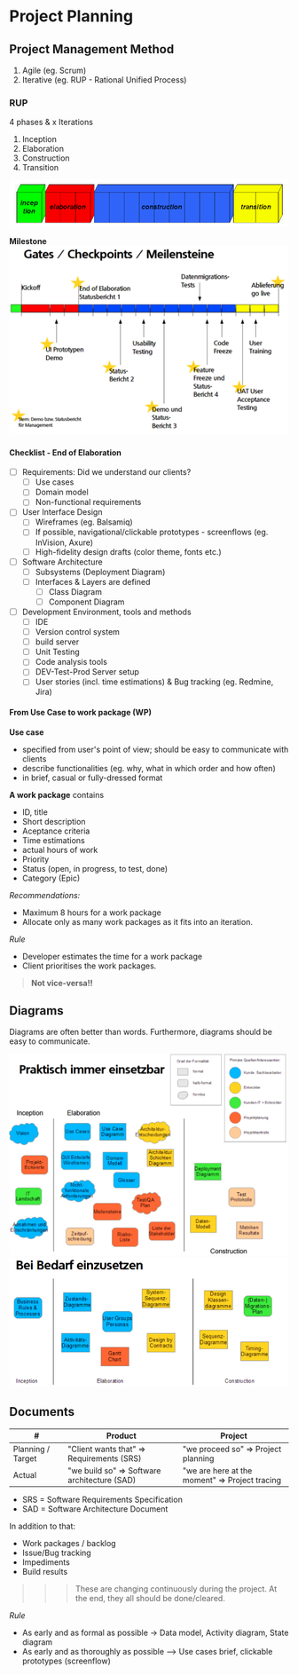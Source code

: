 # Project Planning

## Project Management Method

1. Agile (eg. Scrum)
2. Iterative (eg. RUP - Rational Unified Process)

### RUP

4 phases & x Iterations

1. Inception
2. Elaboration
3. Construction
4. Transition

![RUP](img/rup.PNG)

**Milestone**
![RUP](img/milestone_rup.PNG)

#### Checklist - End of Elaboration

- [ ] Requirements: Did we understand our clients?
    - [ ] Use cases
    - [ ] Domain model
    - [ ] Non-functional requirements
- [ ] User Interface Design
    - [ ] Wireframes (eg. Balsamiq)
    - [ ] If possible, navigational/clickable prototypes - screenflows (eg. InVision, Axure)
    - [ ] High-fidelity design drafts (color theme, fonts etc.)
- [ ] Software Architecture
    - [ ] Subsystems (Deployment Diagram)
    - [ ] Interfaces & Layers are defined
        - [ ] Class Diagram
        - [ ] Component Diagram
- [ ] Development Environment, tools and methods
    - [ ] IDE
    - [ ] Version control system
    - [ ] build server
    - [ ] Unit Testing
    - [ ] Code analysis tools
    - [ ] DEV-Test-Prod Server setup
    - [ ] User stories (incl. time estimations) & Bug tracking (eg. Redmine, Jira)

#### From Use Case to work package (WP)

**Use case**
- specified from user's point of view; should be easy to communicate with clients
- describe functionalities (eg. why, what in which order and how often)
- in brief, casual or fully-dressed format

**A work package** contains
- ID, title
- Short description
- Aceptance criteria
- Time estimations
- actual hours of work
- Priority
- Status (open, in progress, to test, done)
- Category (Epic)

*Recommendations:*
- Maximum 8 hours for a work package
- Allocate only as many work packages as it fits into an iteration. 

*Rule*
- Developer estimates the time for a work package
- Client prioritises the work packages.
> **Not vice-versa!!**


## Diagrams

Diagrams are often better than words.
Furthermore, diagrams should be easy to communicate.

![RUP](img/diagrams.PNG)
![RUP](img/diagrams2.PNG)

## Documents

| # | Product | Project |
|---| ------|-----------|
| Planning / Target |"Client wants that" => Requirements (SRS) | "we proceed so" => Project planning
| Actual | "we build so" => Software architecture (SAD) | "we are here at the moment" => Project tracing

* SRS = Software Requirements Specification
* SAD = Software Architecture Document


In addition to that:
- Work packages / backlog
- Issue/Bug tracking
- Impediments
- Build results

>>> These are changing continuously during the project. At the end, they all should be done/cleared.

*Rule*
- As early and as formal as possible -> Data model, Activity diagram, State diagram
- As early and as thoroughly as possible --> Use cases brief, clickable prototypes (screenflow)







